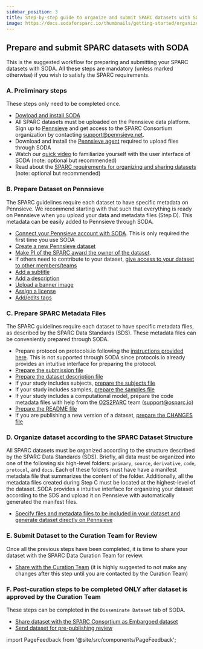 ```yaml
---
sidebar_position: 3
title: Step-by-step guide to organize and submit SPARC datasets with SODA for SPARC
image: https://docs.sodaforsparc.io/thumbnails/getting-started/organize-and-submit-a-new-sparc-dataset-with-soda.png
---
```


## Prepare and submit SPARC datasets with SODA

This is the suggested workflow for preparing and submitting your SPARC datasets with SODA. All these steps are mandatory (unless marked otherwise) if you wish to satisfy the SPARC requirements.

### A. Preliminary steps

These steps only need to be completed once.

- <a href="../getting-started/download-soda" target="\_blank"> Dowload and install SODA </a>
- All SPARC datasets must be uploaded on the Pennsieve data platform. Sign up to [Pennsieve](https://app.pennsieve.net/) and get access to the SPARC Consortium organization by contacting support@pennsieve.net.
- Download and install the [Pennsieve agent](https://docs.pennsieve.io/docs/the-pennsieve-agent) required to upload files through SODA
- Watch our [quick video](../getting-started/user-interface) to familiarize yourself with the user interface of SODA (note: optional but recommended)
- Read about the [SPARC requirements for organizing and sharing datasets](https://sparc.science/help/7k8nEPuw3FjOq2HuS8OVsd) (note: optional but recommended)

### B. Prepare Dataset on Pennsieve

The SPARC guidelines require each dataset to have specific metadata on Pennsieve. We recommend starting with that such that everything is ready on Pennsieve when you upload your data and metadata files (Step D). This metadata can be easily added to Pennsieve through SODA.

- [Connect your Pennsieve account with SODA](../manage-dataset/connect-your-pennsieve-account-with-soda). This is only required the first time you use SODA
- [Create a new Pennsieve dataset](../manage-dataset/create-a-new-dataset)
- [Make PI of the SPARC award the owner of the dataset](../manage-dataset/make-pi-owner-of-dataset).
- If others need to contribute to your dataset, [give access to your dataset to other members/teams](../manage-dataset/add-edit-permissions)
- [Add a subtitle](../manage-dataset/add-edit-subtitle)
- [Add a description](../manage-dataset/add-edit-description)
- [Upload a banner image](../manage-dataset/upload-a-banner-image)
- [Assign a license](../manage-dataset/assign-a-license)
- [Add/edits tags](../manage-dataset/add-edit-tags)

### C. Prepare SPARC Metadata Files

The SPARC guidelines require each dataset to have specific metadata files, as described by the SPARC Data Standards (SDS). These metadata files can be conveniently prepared through SODA.

- Prepare protocol on protocols.io following the [instructions provided here](https://sparc.science/help/1slXZSS2XtTYQsdY6mEJi5). This is not supported through SODA since protocols.io already provides an intuitive interface for preparing the protocol.
- [Prepare the submission file](../prepare-metadata/create-submission)
- [Prepare the dataset description file](../prepare-metadata/create-dataset-description)
- If your study includes subjects, [prepare the subjects file](../prepare-metadata/create-subjects)
- If your study includes samples, [prepare the samples file](../prepare-metadata/create-samples)
- If your study includes a computational model, prepare the code metadata files with help from the [O2S2PARC](https://osparc.io/) team (support@osparc.io)
- [Prepare the README file](../prepare-metadata/create-readme)
- If you are publishing a new version of a dataset, [prepare the CHANGES file](../prepare-metadata/create-changes-txt)

### D. Organize dataset according to the SPARC Dataset Structure

All SPARC datasets must be organized according to the structure described by the SPARC Data Standards (SDS). Briefly, all data must be organized into one of the following six high-level folders: `primary`, `source`, `derivative`, `code`, `protocol`, and `docs`. Each of these folders must have have a manifest metadata file that summarizes the content of the folder. Additionally, all the metadata files created during Step C must be located at the highest-level of the dataset. SODA provides a intuitive interface for organizing your dataset according to the SDS and upload it on Pennsieve with automatically generated the manifest files.

- [Specify files and metadata files to be included in your dataset and generate dataset directly on Pennsieve](../prepare-dataset/organize-dataset)

### E. Submit Dataset to the Curation Team for Review

Once all the previous steps have been completed, it is time to share your dataset with the SPARC Data Curation Team for review.

- [Share with the Curation Team](../disseminate-dataset/share-with-curation-team) (it is highly suggested to not make any changes after this step until you are contacted by the Curation Team)

### F. Post-curation steps to be completed ONLY after dataset is approved by the Curation Team

These steps can be completed in the `Disseminate Dataset` tab of SODA.

- [Share dataset with the SPARC Consortium as Embargoed dataset](../disseminate-dataset/share-with-sparc-consortium)
- [Send dataset for pre-publishing review](../disseminate-dataset/submit-for-pre-publishing-review)

import PageFeedback from '@site/src/components/PageFeedback';

<PageFeedback />
